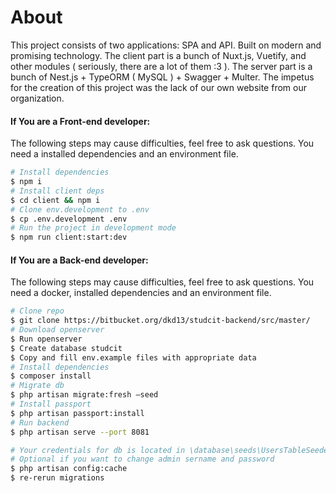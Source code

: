 # About
This project consists of two applications: SPA and API. Built on modern and promising technology. The client part is a bunch of Nuxt.js, Vuetify, and other modules ( seriously, there are a lot of them :3 ). The server part is a bunch of Nest.js + TypeORM ( MySQL ) + Swagger + Multer. The impetus for the creation of this project was the lack of our own website from our organization.

#### If You are a Front-end developer:
The following steps may cause difficulties, feel free to ask questions. You need a installed dependencies and an environment file.
```bash
# Install dependencies
$ npm i
# Install client deps
$ cd client && npm i
# Clone env.development to .env
$ cp .env.development .env
# Run the project in development mode
$ npm run client:start:dev
```

#### If You are a Back-end developer:
The following steps may cause difficulties, feel free to ask questions. You need a docker, installed dependencies and an environment file.
```bash
# Clone repo
$ git clone https://bitbucket.org/dkd13/studcit-backend/src/master/
# Download openserver
$ Run openserver
$ Create database studcit
$ Copy and fill env.example files with appropriate data
# Install dependencies
$ composer install
# Migrate db
$ php artisan migrate:fresh —seed
# Install passport
$ php artisan passport:install
# Run backend
$ php artisan serve --port 8081

# Your credentials for db is located in \database\seeds\UsersTableSeeder.php
# Optional if you want to change admin sername and password
$ php artisan config:cache
$ re-rerun migrations
```
